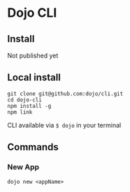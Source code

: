 # Dojo CLI

## Install
Not published yet

## Local install

```
git clone git@github.com:dojo/cli.git
cd dojo-cli
npm install -g
npm link
```

CLI available via `$ dojo` in your terminal

## Commands
### New App
`dojo new <appName>`
